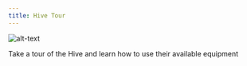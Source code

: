 ```yaml
---
title: Hive Tour
---
```

![alt-text](../assets/workshops/hive.png)

Take a tour of the Hive and learn how to use their available equipment
